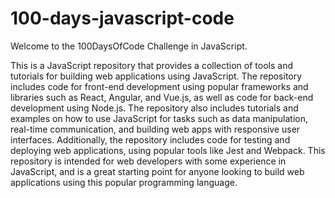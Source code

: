 # 100-days-javascript-code

Welcome to the 100DaysOfCode Challenge in JavaScript.

This is a JavaScript repository that provides a collection of tools and tutorials for building web applications using JavaScript. The repository includes code for front-end development using popular frameworks and libraries such as React, Angular, and Vue.js, as well as code for back-end development using Node.js. The repository also includes tutorials and examples on how to use JavaScript for tasks such as data manipulation, real-time communication, and building web apps with responsive user interfaces. Additionally, the repository includes code for testing and deploying web applications, using popular tools like Jest and Webpack. This repository is intended for web developers with some experience in JavaScript, and is a great starting point for anyone looking to build web applications using this popular programming language.
